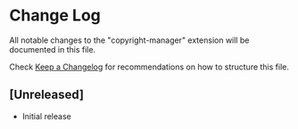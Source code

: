 # Change Log

All notable changes to the "copyright-manager" extension will be documented in this file.

Check [Keep a Changelog](http://keepachangelog.com/) for recommendations on how to structure this file.

## [Unreleased]

- Initial release